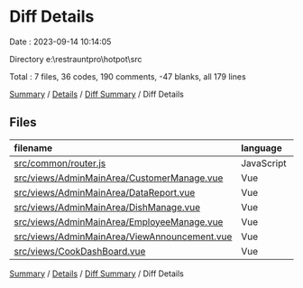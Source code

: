 # Diff Details

Date : 2023-09-14 10:14:05

Directory e:\\restrauntpro\\hotpot\\src

Total : 7 files,  36 codes, 190 comments, -47 blanks, all 179 lines

[Summary](results.md) / [Details](details.md) / [Diff Summary](diff.md) / Diff Details

## Files
| filename | language | code | comment | blank | total |
| :--- | :--- | ---: | ---: | ---: | ---: |
| [src/common/router.js](/src/common/router.js) | JavaScript | 1 | 0 | 0 | 1 |
| [src/views/AdminMainArea/CustomerManage.vue](/src/views/AdminMainArea/CustomerManage.vue) | Vue | -3 | 35 | -12 | 20 |
| [src/views/AdminMainArea/DataReport.vue](/src/views/AdminMainArea/DataReport.vue) | Vue | 0 | 18 | -12 | 6 |
| [src/views/AdminMainArea/DishManage.vue](/src/views/AdminMainArea/DishManage.vue) | Vue | 0 | 35 | -13 | 22 |
| [src/views/AdminMainArea/EmployeeManage.vue](/src/views/AdminMainArea/EmployeeManage.vue) | Vue | 4 | 30 | -11 | 23 |
| [src/views/AdminMainArea/ViewAnnouncement.vue](/src/views/AdminMainArea/ViewAnnouncement.vue) | Vue | 12 | 1 | 1 | 14 |
| [src/views/CookDashBoard.vue](/src/views/CookDashBoard.vue) | Vue | 22 | 71 | 0 | 93 |

[Summary](results.md) / [Details](details.md) / [Diff Summary](diff.md) / Diff Details